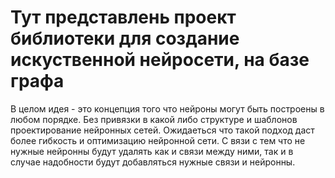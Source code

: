 # Тут представлень проект библиотеки для создание искуственной нейросети, на базе графа

В целом идея - это концепция того что нейроны могут быть построены в любом порядке. Без привязки в какой либо структуре и шаблонов проектирование нейронных сетей. 
Ожидаеться что такой подход даст более гибкость и оптимизацию нейронной сети. С вязи с тем что не нужные нейронны будут удалять как и связи между ними, так и в случае надобности будут добавляться нужные связи и нейронны.
